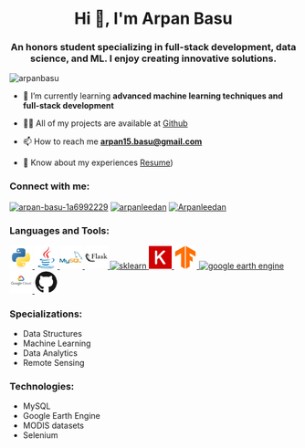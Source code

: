 <h1 align="center">Hi 👋, I'm Arpan Basu</h1>
<h3 align="center">An honors student specializing in full-stack development, data science, and ML. I enjoy creating innovative solutions.</h3>

<p align="left"> <img src="https://komarev.com/ghpvc/?username=arpanbasu&label=Profile%20views&color=0e75b6&style=flat" alt="arpanbasu" /> </p>

- 🌱 I’m currently learning **advanced machine learning techniques and full-stack development**

- 👨‍💻 All of my projects are available at [Github](https://github.com/arpanleedan)

- 📫 How to reach me **arpan15.basu@gmail.com**

- 📄 Know about my experiences [Resume](https://7cecc7bb-a13c-4603-8771-16339f5c1d89.filesusr.com/ugd/7dbf2f_4cae153b45f94f1e80262620accdfb6f.pdf))

<h3 align="left">Connect with me:</h3>
<p align="left">
<a href="https://in.linkedin.com/in/arpan-basu-1a6992229" target="blank"><img align="center" src="https://cdn.jsdelivr.net/npm/simple-icons@3.0.1/icons/linkedin.svg" alt="arpan-basu-1a6992229" height="30" width="40" /></a>
<a href="https://www.instagram.com/arpanleedan/" target="blank"><img align="center" src="https://cdn.jsdelivr.net/npm/simple-icons@3.0.1/icons/instagram.svg" alt="arpanleedan" height="30" width="40" /></a>
<a href="https://leetcode.com/u/Arpanleedan/" target="blank"><img align="center" src="https://cdn.jsdelivr.net/npm/simple-icons@3.0.1/icons/leetcode.svg" alt="Arpanleedan" height="30" width="40" /></a>
</p>

<h3 align="left">Languages and Tools:</h3>
<p align="left"> 
<a href="https://www.python.org" target="_blank"> <img src="https://raw.githubusercontent.com/devicons/devicon/master/icons/python/python-original.svg" alt="python" width="40" height="40"/> </a>
<a href="https://www.java.com" target="_blank"> <img src="https://raw.githubusercontent.com/devicons/devicon/master/icons/java/java-original.svg" alt="java" width="40" height="40"/> </a>
<a href="https://www.mysql.com/" target="_blank"> <img src="https://raw.githubusercontent.com/devicons/devicon/master/icons/mysql/mysql-original-wordmark.svg" alt="mysql" width="40" height="40"/> </a>
<a href="https://flask.palletsprojects.com/" target="_blank"> <img src="https://raw.githubusercontent.com/devicons/devicon/master/icons/flask/flask-original-wordmark.svg" alt="flask" width="40" height="40"/> </a>
<a href="https://scikit-learn.org/" target="_blank"> <img src="https://raw.githubusercontent.com/devicons/devicon/master/icons/scikit-learn/scikit-learn-original.svg" alt="sklearn" width="40" height="40"/> </a>
<a href="https://keras.io/" target="_blank"> <img src="https://raw.githubusercontent.com/devicons/devicon/master/icons/keras/keras-original.svg" alt="keras" width="40" height="40"/> </a>
<a href="https://www.tensorflow.org" target="_blank"> <img src="https://raw.githubusercontent.com/devicons/devicon/master/icons/tensorflow/tensorflow-original.svg" alt="tensorflow" width="40" height="40"/> </a>
<a href="https://www.google.com/earth/" target="_blank"> <img src="https://upload.wikimedia.org/wikipedia/commons/0/0d/Google_Earth_icon.svg" alt="google earth engine" width="40" height="40"/> </a>
<a href="https://cloud.google.com/" target="_blank"> <img src="https://raw.githubusercontent.com/devicons/devicon/master/icons/googlecloud/googlecloud-original-wordmark.svg" alt="gcp" width="40" height="40"/> </a>
<a href="https://github.com/" target="_blank"> <img src="https://raw.githubusercontent.com/devicons/devicon/master/icons/github/github-original.svg" alt="github" width="40" height="40"/> </a>
</p>

<h3 align="left">Specializations:</h3>
<p align="left">
<ul>
<li>Data Structures</li>
<li>Machine Learning</li>
<li>Data Analytics</li>
<li>Remote Sensing</li>
</ul>
</p>

<h3 align="left">Technologies:</h3>
<p align="left">
<ul>
<li>MySQL</li>
<li>Google Earth Engine</li>
<li>MODIS datasets</li>
<li>Selenium</li>
</ul>
</p>
